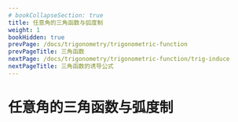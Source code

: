 ```yaml
---
# bookCollapseSection: true
title: 任意角的三角函数与弧度制
weight: 1
bookHidden: true
prevPage: /docs/trigonometry/trigonometric-function
prevPageTitle: 三角函数
nextPage: /docs/trigonometry/trigonometric-function/trig-induce
nextPageTitle: 三角函数的诱导公式
---
```


# 任意角的三角函数与弧度制

